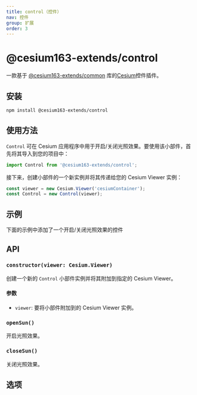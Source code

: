 ```yaml
---
title: control（控件）
nav: 控件
group: 扩展
order: 3
---
```


# @cesium163-extends/control

一款基于 [@cesium163-extends/common](https://www.npmjs.com/package/@cesium163-extends/common) 库的[Cesium](https://cesium.com/)控件插件。

## 安装

```bash
npm install @cesium163-extends/control
```

## 使用方法

`Control` 可在 Cesium 应用程序中用于开启/关闭光照效果。要使用该小部件，首先将其导入到您的项目中：

```javascript
import Control from '@cesium163-extends/control';
```

接下来，创建小部件的一个新实例并将其传递给您的 Cesium Viewer 实例：

```javascript
const viewer = new Cesium.Viewer('cesiumContainer');
const Control = new Control(viewer);
```

## 示例

下面的示例中添加了一个开启/关闭光照效果的控件

<code src="@/components/Map/control/index.tsx"></code>

## API

### `constructor(viewer: Cesium.Viewer)`

创建一个新的 `Control` 小部件实例并将其附加到指定的 Cesium Viewer。

#### 参数

- `viewer`: 要将小部件附加到的 Cesium Viewer 实例。

### `openSun()`

开启光照效果。

### `closeSun()`

关闭光照效果。

## 选项
